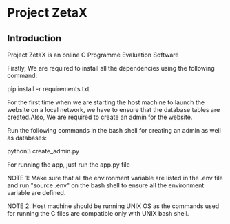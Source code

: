 # Project ZetaX

Introduction
--------------

Project ZetaX is an online C Programme Evaluation Software

Firstly, We are required to install all the dependencies using the following command:

pip install -r requirements.txt

For the first time when we are starting the host machine to launch the
website on a local network, we have to ensure that the database tables
are created.Also, We are required to create an admin for the website.

Run the following commands in the bash shell for creating an admin as well as databases:

python3 create_admin.py

For running the app, just run the app.py file

NOTE 1: Make sure that all the environment variable are listed in the .env file and 
      run "source .env" on the bash shell to ensure all the environment variable are
      defined. 

NOTE 2: Host machine should be running UNIX OS as the commands used for running the C files
are compatible only with UNIX bash shell.
